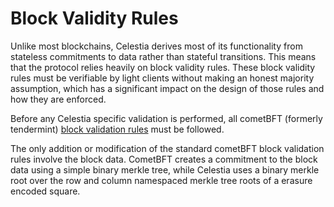 # Block Validity Rules

Unlike most blockchains, Celestia derives most of its functionality from
stateless commitments to data rather than stateful transitions. This means that
the protocol relies heavily on block validity rules. These block validity rules
must be verifiable by light clients without making an honest majority
assumption, which has a significant impact on the design of those rules and how
they are enforced.

Before any Celestia specific validation is performed, all cometBFT (formerly
tendermint) [block validation
rules](https://github.com/cometbft/cometbft/blob/v0.34.28/spec/core/data_structures.md#block)
must be followed.

The only addition or modification of the standard cometBFT block validation
rules involve the block data. CometBFT creates a commitment to the block data
using a simple binary merkle tree, while Celestia uses a binary merkle root over
the row and column namespaced merkle tree roots of a erasure encoded square.

